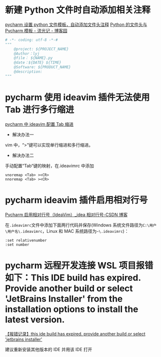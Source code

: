 # 新建 Python 文件时自动添加相关注释

[pycharm 设置 python 文件模板，自动添加文件头注释](https://zhuanlan.zhihu.com/p/113896445)
[Python 的文件头与 Pycharm 模板 - 流光记 - 博客园](https://www.cnblogs.com/zhangyanlong/p/11297815.html)

```python
# -*- coding: utf-8 -*-#
"""
    @project: ${PROJECT_NAME}
    @Author：lyj
    @file： ${NAME}.py
    @date：${DATE} ${TIME}
    @Software: ${PRODUCT_NAME}
    @description:
"""
```

# pycharm 使用 ideavim 插件无法使用 Tab 进行多行缩进

[pycharm 中 ideavim 配置 Tab 缩进](https://zhuanlan.zhihu.com/p/622831329)

- 解决办法一

vim 中，“>”键可以实现单行缩进和多行缩进。

- 解决办法二

手动配置“Tab“键的映射，在.ideavimrc 中添加

```
vnoremap <Tab> ><CR>
nnoremap <Tab> ><CR>
```

# pycharm ideavim 插件启用相对行号

[Pycharm 启用相对行号（IdeaVim）\_idea 相对行号-CSDN 博客](https://blog.csdn.net/weixin_44627639/article/details/125961543)

在`.ideavimrc`文件中添加下面两行代码并保存(Windows 系统文件路径为`C:\用户\用户名\.ideavimrc`，Linux 和 MAC 系统路径为`~\.ideavimrc`)：

```
:set relativenumber
:set number
```

# pycharm 远程开发连接 WSL 项目报错如下：This IDE build has expired. Provide another build or select 'JetBrains Installer' from the installation options to install the latest version.

[【报错记录】this ide build has expired. provide another build or select 'jetbrains installer'](https://zhuanlan.zhihu.com/p/641334622)

建议重新安装其他版本的 IDE 并用该 IDE 打开
